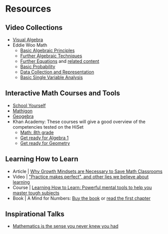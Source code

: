 # Resources

## Video Collections

* [Visual Algebra](https://www.youtube.com/playlist?list=PLUVxNhpDrWSJq-rPJhKHQuwaZZG4CWahP)
* Eddie Woo Math
  * [Basic Algebraic Principles](https://www.youtube.com/playlist?list=PL5KkMZvBpo5BTbgTCHTkwxUqfvg6MvNuJ)
  * [Further Algebraic Techniques](https://www.youtube.com/playlist?list=PL5KkMZvBpo5ATGZobbZgt78rXma1cidQB)
  * [Further Equations](https://www.youtube.com/playlist?list=PL5KkMZvBpo5BflvNTYTtJski5eASSVFVt) and [related content](https://www.youtube.com/playlist?list=PL5KkMZvBpo5DAVGjbAnG6kytWHUkLhTfy)
  * [Basic Probability](https://www.youtube.com/playlist?list=PL5KkMZvBpo5ANrjJ0EEMzvxVKmnPNVYvf)
  * [Data Collection and Representation](https://www.youtube.com/playlist?list=PL5KkMZvBpo5BNIYXZYEYT6H4Xiwkbt3hi)
  * [Basic Single Variable Analysis](https://www.youtube.com/playlist?list=PL5KkMZvBpo5D5BS80FWHE_mH6ZTtGU3iQ)

## Interactive Math Courses and Tools

* [School Yourself](https://schoolyourself.org)
* [Mathigon](https://mathigon.org/courses#geometry)
* [Geogebra](https://www.geogebra.org/classic)
* Khan Academy: These courses will give a good overview of the competencies tested on the HiSet
  * [Math: 8th grade](https://www.khanacademy.org/math/cc-eighth-grade-math)
  * [Get ready for Algebra 1](https://www.khanacademy.org/math/get-ready-for-algebra-i)
  * [Get ready for Geometry](https://www.khanacademy.org/math/get-ready-for-geometry)

## Learning How to Learn

* Article | [Why Growth Mindsets are Necessary to Save Math Classrooms](resources/math-growth-mindset-the-atlantic.pdf)
* Video | ["Practice makes perfect", and other lies we believe about learning](https://www.youtube.com/watch?v=ylJd5sUbANE)
* Course | [Learning How to Learn: Powerful mental tools to help you master tough subjects](https://www.coursera.org/learn/learning-how-to-learn)
* Book | A Mind for Numbers: [Buy the book](https://www.amazon.com/Mind-Numbers-Science-Flunked-Algebra/dp/B09HSST2ZX/ref=sr_1_1?keywords=a+mind+for+numbers&qid=1663791178&sr=8-1) or [read the first chapter](https://barbaraoakley.com/wp-content/uploads/2016/12/A_Mind_for_Numbers_Oakley_Chs_1-2-1.pdf)

## Inspirational Talks 

* [Mathematics is the sense you never knew you had](https://www.youtube.com/watch?v=PXwStduNw14&t=1s)
